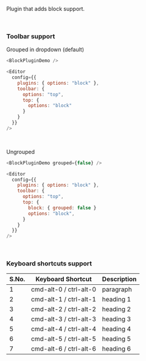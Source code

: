 Plugin that adds block support.

<br />

### Toolbar support

Grouped in dropdown (default)

```js
<BlockPluginDemo />
```

```js static
<Editor
  config={{
    plugins: { options: "block" },
    toolbar: {
      options: "top",
      top: {
        options: "block"
      }
    }
  }}
/>
```

<br />

Ungrouped

```js
<BlockPluginDemo grouped={false} />
```

```js static
<Editor
  config={{
    plugins: { options: "block" },
    toolbar: {
      options: "top",
      top: {
        block: { grouped: false }
        options: "block",
      }
    }
  }}
/>
```

<br />

### Keyboard shortcuts support

| S.No. | Keyboard Shortcut      | Description |
| ----- | ---------------------- | ----------- |
| 1     | cmd-alt-0 / ctrl-alt-0 | paragraph   |
| 2     | cmd-alt-1 / ctrl-alt-1 | heading 1   |
| 3     | cmd-alt-2 / ctrl-alt-2 | heading 2   |
| 4     | cmd-alt-3 / ctrl-alt-3 | heading 3   |
| 5     | cmd-alt-4 / ctrl-alt-4 | heading 4   |
| 6     | cmd-alt-5 / ctrl-alt-5 | heading 5   |
| 7     | cmd-alt-6 / ctrl-alt-6 | heading 6   |
